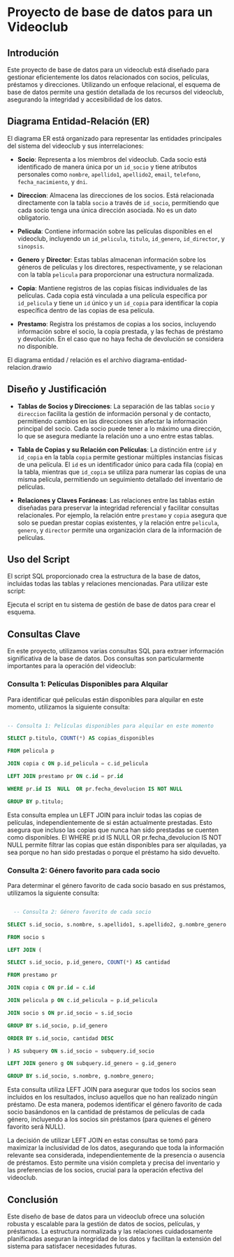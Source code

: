 
# Proyecto de base de datos para un Videoclub
 
## Introdución
 
Este proyecto de base de datos para un videoclub está diseñado para gestionar eficientemente los datos relacionados con socios, películas, préstamos y direcciones. Utilizando un enfoque relacional, el esquema de base de datos permite una gestión detallada de los recursos del videoclub, asegurando la integridad y accesibilidad de los datos.
 

## Diagrama Entidad-Relación (ER)

El diagrama ER está organizado para representar las entidades principales del sistema del videoclub y sus interrelaciones:

-  **Socio**: Representa a los miembros del videoclub. Cada socio está identificado de manera única por un `id_socio` y tiene atributos personales como `nombre`, `apellido1`, `apellido2`, `email`, `telefono`, `fecha_nacimiento`, y `dni`.

-  **Direccion**: Almacena las direcciones de los socios. Está relacionada directamente con la tabla `socio` a través de `id_socio`, permitiendo que cada socio tenga una única dirección asociada. No es un dato obligatorio.

-  **Pelicula**: Contiene información sobre las películas disponibles en el videoclub, incluyendo un `id_pelicula`, `titulo`, `id_genero`, `id_director`, y `sinopsis`.

-  **Genero** y **Director**: Estas tablas almacenan información sobre los géneros de películas y los directores, respectivamente, y se relacionan con la tabla `pelicula` para proporcionar una estructura normalizada.

-  **Copia**: Mantiene registros de las copias físicas individuales de las películas. Cada copia está vinculada a una película específica por `id_pelicula` y tiene un `id` único y un `id_copia` para identificar la copia específica dentro de las copias de esa película.

-  **Prestamo**: Registra los préstamos de copias a los socios, incluyendo información sobre el socio, la copia prestada, y las fechas de préstamo y devolución. En el caso que no haya fecha de devolución se considera no disponible.

El diagrama entidad / relación es el archivo diagrama-entidad-relacion.drawio

  
## Diseño y Justificación

  

-  **Tablas de Socios y Direcciones**: La separación de las tablas `socio` y `direccion` facilita la gestión de información personal y de contacto, permitiendo cambios en las direcciones sin afectar la información principal del socio. Cada socio puede tener a lo máximo una dirección, lo que se asegura mediante la relación uno a uno entre estas tablas.

-  **Tabla de Copias y su Relación con Películas**: La distinción entre `id` y `id_copia` en la tabla `copia` permite gestionar múltiples instancias físicas de una película. El `id` es un identificador único para cada fila (copia) en la tabla, mientras que `id_copia` se utiliza para numerar las copias de una misma película, permitiendo un seguimiento detallado del inventario de películas.

  

-  **Relaciones y Claves Foráneas**: Las relaciones entre las tablas están diseñadas para preservar la integridad referencial y facilitar consultas relacionales. Por ejemplo, la relación entre `prestamo` y `copia` asegura que solo se puedan prestar copias existentes, y la relación entre `pelicula`, `genero`, y `director` permite una organización clara de la información de películas.

  

## Uso del Script

  

El script SQL proporcionado crea la estructura de la base de datos, incluidas todas las tablas y relaciones mencionadas. Para utilizar este script:

  

Ejecuta el script en tu sistema de gestión de base de datos para crear el esquema.

  

## Consultas Clave

  

En este proyecto, utilizamos varias consultas SQL para extraer información significativa de la base de datos. Dos consultas son particularmente importantes para la operación del videoclub:

  

### Consulta 1: Películas Disponibles para Alquilar

  

Para identificar qué películas están disponibles para alquilar en este momento, utilizamos la siguiente consulta:

  

```sql

-- Consulta 1: Películas disponibles para alquilar en este momento

SELECT p.titulo, COUNT(*) AS copias_disponibles

FROM pelicula p

JOIN copia c ON p.id_pelicula = c.id_pelicula

LEFT JOIN prestamo pr ON c.id = pr.id

WHERE pr.id IS  NULL  OR pr.fecha_devolucion IS NOT NULL

GROUP BY p.titulo;
```
  

Esta consulta emplea un LEFT JOIN para incluir todas las copias de películas, independientemente de si están actualmente prestadas. Esto asegura que incluso las copias que nunca han sido prestadas se cuenten como disponibles. El WHERE pr.id IS  NULL  OR pr.fecha_devolucion IS NOT NULL permite filtrar las copias que están disponibles para ser alquiladas, ya sea porque no han sido prestadas o porque el préstamo ha sido devuelto.

  

### Consulta 2: Género favorito para cada socio

  

Para determinar el género favorito de cada socio basado en sus préstamos, utilizamos la siguiente consulta:

```sql

  -- Consulta 2: Género favorito de cada socio

SELECT s.id_socio, s.nombre, s.apellido1, s.apellido2, g.nombre_genero AS genero_favorito

FROM socio s

LEFT JOIN (

SELECT s.id_socio, p.id_genero, COUNT(*) AS cantidad

FROM prestamo pr

JOIN copia c ON pr.id = c.id

JOIN pelicula p ON c.id_pelicula = p.id_pelicula

JOIN socio s ON pr.id_socio = s.id_socio

GROUP BY s.id_socio, p.id_genero

ORDER BY s.id_socio, cantidad DESC

) AS subquery ON s.id_socio = subquery.id_socio

LEFT JOIN genero g ON subquery.id_genero = g.id_genero

GROUP BY s.id_socio, s.nombre, g.nombre_genero;
```
  

Esta consulta utiliza LEFT JOIN para asegurar que todos los socios sean incluidos en los resultados, incluso aquellos que no han realizado ningún préstamo. De esta manera, podemos identificar el género favorito de cada socio basándonos en la cantidad de préstamos de películas de cada género, incluyendo a los socios sin préstamos (para quienes el género favorito será NULL).

La decisión de utilizar LEFT JOIN en estas consultas se tomó para maximizar la inclusividad de los datos, asegurando que toda la información relevante sea considerada, independientemente de la presencia o ausencia de préstamos. Esto permite una visión completa y precisa del inventario y las preferencias de los socios, crucial para la operación efectiva del videoclub.

  
## Conclusión

  
Este diseño de base de datos para un videoclub ofrece una solución robusta y escalable para la gestión de datos de socios, películas, y préstamos. La estructura normalizada y las relaciones cuidadosamente planificadas aseguran la integridad de los datos y facilitan la extensión del sistema para satisfacer necesidades futuras.